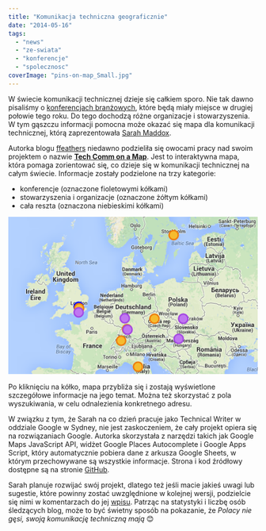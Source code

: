 ```yaml
---
title: "Komunikacja techniczna geograficznie"
date: "2014-05-16"
tags:
  - "news"
  - "ze-swiata"
  - "konferencje"
  - "spolecznosc"
coverImage: "pins-on-map_Small.jpg"
---
```


W świecie komunikacji technicznej dzieje się całkiem sporo. Nie tak dawno
pisaliśmy o
[konferencjach branżowych](http://techwriter.pl/konferencje-2014-drugie-polrocze),
które będą miały miejsce w drugiej połowie tego roku. Do tego dochodzą różne
organizacje i stowarzyszenia. W tym gąszczu informacji pomocna może okazać się
mapa dla komunikacji technicznej, którą zaprezentowała
[Sarah Maddox](http://www.linkedin.com/in/sarahmaddox).

Autorka blogu [ffeathers](http://ffeathers.wordpress.com) niedawno podzieliła
się owocami pracy nad swoim projektem o nazwie
[**Tech Comm on a Map**](http://sarahmaddox.github.io/techcomm-map). Jest to
interaktywna mapa, która pomaga zorientować się, co dzieje się w komunikacji
technicznej na całym świecie. Informacje zostały podzielone na trzy kategorie:

- konferencje (oznaczone fioletowymi kółkami)
- stowarzyszenia i organizacje (oznaczone żółtym kółkami)
- cała reszta (oznaczona niebieskimi kółkami)

[![Tech Comm on a Map](images/Tech-Comm-on-a-Map.png)](http://techwriter.pl/wp-content/uploads/2014/05/Tech-Comm-on-a-Map.png)

Po kliknięciu na kółko, mapa przybliża się i zostają wyświetlone szczegółowe
informacje na jego temat. Można też skorzystać z pola wyszukiwania, w celu
odnalezienia konkretnego adresu.

W związku z tym, że Sarah na co dzień pracuje jako Technical Writer w oddziale
Google w Sydney, nie jest zaskoczeniem, że cały projekt opiera się na
rozwiązaniach Google. Autorka skorzystała z narzędzi takich jak Google Maps
JavaScript API, widżet Google Places Autocomplete i Google Apps Script, który
automatycznie pobiera dane z arkusza Google Sheets, w którym przechowywane są
wszystkie informacje. Strona i kod źródłowy dostępne są na stronie
[GitHub](https://github.com/sarahmaddox/techcomm-map).

Sarah planuje rozwijać swój projekt, dlatego też jeśli macie jakieś uwagi lub
sugestie, które powinny zostać uwzględnione w kolejnej wersji, podzielcie się
nimi w komentarzach do jej
[wpisu](http://ffeathers.wordpress.com/2014/05/07/introducing-tech-comm-on-a-map).
Patrząc na statystyki i liczbę osób śledzących blog, może to być świetny sposób
na pokazanie, że _Polacy nie gęsi, swoją komunikację techniczną mają_ 😊

